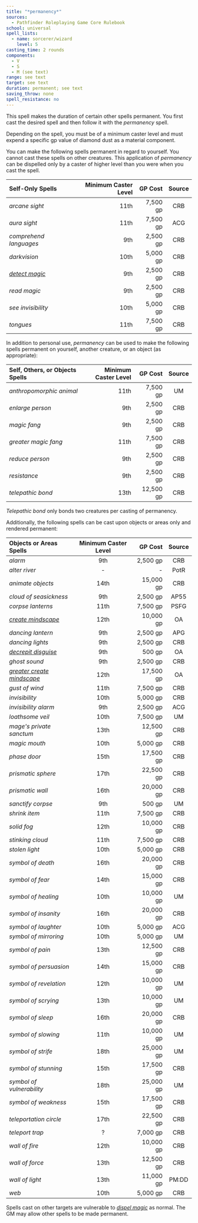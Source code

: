 ```yaml
---
title: "*permanency*"
sources:
  - Pathfinder Roleplaying Game Core Rulebook
school: universal
spell_lists:
  - name: sorcerer/wizard
    level: 5
casting_time: 2 rounds
components:
  - V
  - S
  - M (see text)
range: see text
target: see text
duration: permanent; see text
saving_throw: none
spell_resistance: no
---
```


This spell makes the duration of certain other spells permanent. You first cast the desired spell and then follow it with the *permanency* spell.

Depending on the spell, you must be of a minimum caster level and must expend a specific gp value of diamond dust as a material component.

You can make the following spells permanent in regard to yourself. You cannot cast these spells on other creatures. This application of *permanency* can be dispelled only by a caster of higher level than you were when you cast the spell.

| Self-Only Spells                        | Minimum Caster Level |  GP Cost | Source |
|:----------------------------------------|---------------------:|---------:|:------:|
| *arcane sight*                          |                 11th | 7,500 gp |  CRB   |
| *aura sight*                            |                 11th | 7,500 gp |  ACG   |
| *comprehend languages*                  |                  9th | 2,500 gp |  CRB   |
| *darkvision*                            |                 10th | 5,000 gp |  CRB   |
| [*detect magic*](/spells/detect-magic/) |                  9th | 2,500 gp |  CRB   |
| *read magic*                            |                  9th | 2,500 gp |  CRB   |
| *see invisibility*                      |                 10th | 5,000 gp |  CRB   |
| *tongues*                               |                 11th | 7,500 gp |  CRB   |

In addition to personal use, *permanency* can be used to make the following spells permanent on yourself, another creature, or an object (as appropriate):

| Self, Others, or Objects Spells | Minimum Caster Level |   GP Cost | Source |
|:--------------------------------|---------------------:|----------:|:------:|
| *anthropomorphic animal*        |                 11th |  7,500 gp |   UM   |
| *enlarge person*                |                  9th |  2,500 gp |  CRB   |
| *magic fang*                    |                  9th |  2,500 gp |  CRB   |
| *greater magic fang*            |                 11th |  7,500 gp |  CRB   |
| *reduce person*                 |                  9th |  2,500 gp |  CRB   |
| *resistance*                    |                  9th |  2,500 gp |  CRB   |
| *telepathic bond*               |                 13th | 12,500 gp |  CRB   |

*Telepathic bond* only bonds two creatures per casting of permanency.

Additionally, the following spells can be cast upon objects or areas only and rendered permanent:

| Objects or Areas Spells                                         | Minimum Caster Level |   GP Cost | Source |
|:----------------------------------------------------------------|:--------------------:|----------:|:------:|
| *alarm*                                                         |         9th          |  2,500 gp |  CRB   |
| *alter river*                                                   |          -           |         - |  PotR  |
| *animate objects*                                               |         14th         | 15,000 gp |  CRB   |
| *cloud of seasickness*                                          |         9th          |  2,500 gp |  AP55  |
| *corpse lanterns*                                               |         11th         |  7,500 gp |  PSFG  |
| [*create mindscape*](/spells/create-mindscape/)                 |         12th         | 10,000 gp |   OA   |
| *dancing lantern*                                               |         9th          |  2,500 gp |  APG   |
| *dancing lights*                                                |         9th          |  2,500 gp |  CRB   |
| [*decrepit disguise*](/spells/decrepit-disguise/)               |         9th          |    500 gp |   OA   |
| *ghost sound*                                                   |         9th          |  2,500 gp |  CRB   |
| [*greater create mindscape*](/spells/greater-create-mindscape/) |         12th         | 17,500 gp |   OA   |
| *gust of wind*                                                  |         11th         |  7,500 gp |  CRB   |
| *invisibility*                                                  |         10th         |  5,000 gp |  CRB   |
| *invisibility alarm*                                            |         9th          |  2,500 gp |  ACG   |
| *loathsome veil*                                                |         10th         |  7,500 gp |   UM   |
| *mage's private sanctum*                                        |         13th         | 12,500 gp |  CRB   |
| *magic mouth*                                                   |         10th         |  5,000 gp |  CRB   |
| *phase door*                                                    |         15th         | 17,500 gp |  CRB   |
| *prismatic sphere*                                              |         17th         | 22,500 gp |  CRB   |
| *prismatic wall*                                                |         16th         | 20,000 gp |  CRB   |
| *sanctify corpse*                                               |         9th          |    500 gp |   UM   |
| *shrink item*                                                   |         11th         |  7,500 gp |  CRB   |
| *solid fog*                                                     |         12th         | 10,000 gp |  CRB   |
| *stinking cloud*                                                |         11th         |  7,500 gp |  CRB   |
| *stolen light*                                                  |         10th         |  5,000 gp |  CRB   |
| *symbol of death*                                               |         16th         | 20,000 gp |  CRB   |
| *symbol of fear*                                                |         14th         | 15,000 gp |  CRB   |
| *symbol of healing*                                             |         10th         | 10,000 gp |   UM   |
| *symbol of insanity*                                            |         16th         | 20,000 gp |  CRB   |
| *symbol of laughter*                                            |         10th         |  5,000 gp |  ACG   |
| *symbol of mirroring*                                           |         10th         |  5,000 gp |   UM   |
| *symbol of pain*                                                |         13th         | 12,500 gp |  CRB   |
| *symbol of persuasion*                                          |         14th         | 15,000 gp |  CRB   |
| *symbol of revelation*                                          |         12th         | 10,000 gp |   UM   |
| *symbol of scrying*                                             |         13th         | 10,000 gp |   UM   |
| *symbol of sleep*                                               |         16th         | 20,000 gp |  CRB   |
| *symbol of slowing*                                             |         11th         | 10,000 gp |   UM   |
| *symbol of strife*                                              |         18th         | 25,000 gp |   UM   |
| *symbol of stunning*                                            |         15th         | 17,500 gp |  CRB   |
| *symbol of vulnerability*                                       |         18th         | 25,000 gp |   UM   |
| *symbol of weakness*                                            |         15th         | 17,500 gp |  CRB   |
| *teleportation circle*                                          |         17th         | 22,500 gp |  CRB   |
| *teleport trap*                                                 |          ?           |  7,000 gp |  CRB   |
| *wall of fire*                                                  |         12th         | 10,000 gp |  CRB   |
| *wall of force*                                                 |         13th         | 12,500 gp |  CRB   |
| *wall of light*                                                 |         13th         | 11,000 gp | PM:DD  |
| *web*                                                           |         10th         |  5,000 gp |  CRB   |

Spells cast on other targets are vulnerable to [*dispel magic*](/spells/dispel-magic/) as normal. The GM may allow other spells to be made permanent.
